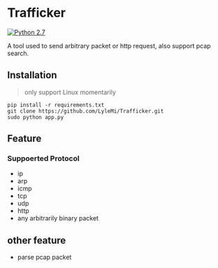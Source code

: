 # Trafficker

[![Python 2.7](https://img.shields.io/badge/Python-2.7-blue.svg)](http://www.python.org/download/)

A tool used to send arbitrary packet or http request, also support pcap search.

## Installation

> only support Linux momentarily

```shell
pip install -r requirements.txt
git clone https://github.com/LyleMi/Trafficker.git
sudo python app.py
```

## Feature

### Suppoerted Protocol

* ip
* arp
* icmp
* tcp
* udp
* http
* any arbitrarily binary packet

## other feature

* parse pcap packet